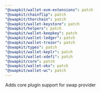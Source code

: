 ```yaml
---
"@swapkit/wallet-evm-extensions": patch
"@swapkit/chainflip": patch
"@swapkit/thorchain": patch
"@swapkit/wallet-keystore": patch
"@swapkit/helpers": patch
"@swapkit/wallet-keepkey": patch
"@swapkit/wallet-ledger": patch
"@swapkit/wallet-trezor": patch
"@swapkit/types": patch
"@swapkit/wallet-keplr": patch
"@swapkit/wallet-xdefi": patch
"@swapkit/core": patch
"@swapkit/wallet-okx": patch
"@swapkit/wallet-wc": patch
---
```


Adds core plugin support for swap provider
